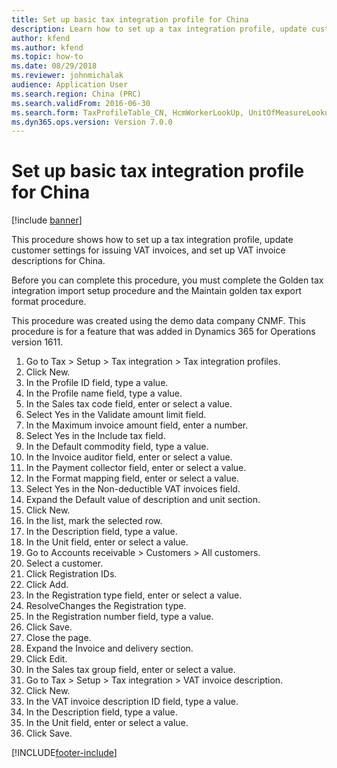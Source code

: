 ```yaml
---
title: Set up basic tax integration profile for China
description: Learn how to set up a tax integration profile, update customer settings for issuing VAT invoices, and set up VAT invoice descriptions for China.
author: kfend
ms.author: kfend
ms.topic: how-to
ms.date: 08/29/2018
ms.reviewer: johnmichalak
audience: Application User
ms.search.region: China (PRC)
ms.search.validFrom: 2016-06-30
ms.search.form: TaxProfileTable_CN, HcmWorkerLookUp, UnitOfMeasureLookup, CustTable, LogisticsPostalAddress, TaxGroupLookup, VATInvoiceDescTable_CN
ms.dyn365.ops.version: Version 7.0.0
---
```


# Set up basic tax integration profile for China

[!include [banner](../../includes/banner.md)]

This procedure shows how to set up a tax integration profile, update customer settings for issuing VAT invoices, and set up VAT invoice descriptions for China.

Before you can complete this procedure, you must complete the Golden tax integration import setup procedure and the Maintain golden tax export format procedure.

This procedure was created using the demo data company CNMF. This procedure is for a feature that was added in Dynamics 365 for Operations version 1611.

1. Go to Tax > Setup > Tax integration > Tax integration profiles.
2. Click New.
3. In the Profile ID field, type a value.
4. In the Profile name field, type a value.
5. In the Sales tax code field, enter or select a value.
6. Select Yes in the Validate amount limit field.
7. In the Maximum invoice amount field, enter a number.
8. Select Yes in the Include tax field.
9. In the Default commodity field, type a value.
10. In the Invoice auditor field, enter or select a value.
11. In the Payment collector field, enter or select a value.
12. In the Format mapping field, enter or select a value.
13. Select Yes in the Non-deductible VAT invoices field.
14. Expand the Default value of description and unit section.
15. Click New.
16. In the list, mark the selected row.
17. In the Description field, type a value.
18. In the Unit field, enter or select a value.
19. Go to Accounts receivable > Customers > All customers.
20. Select a customer.
21. Click Registration IDs.
22. Click Add.
23. In the Registration type field, enter or select a value.
24. ResolveChanges the Registration type.
25. In the Registration number field, type a value.
26. Click Save.
27. Close the page.
28. Expand the Invoice and delivery section.
29. Click Edit.
30. In the Sales tax group field, enter or select a value.
31. Go to Tax > Setup > Tax integration > VAT invoice description.
32. Click New.
33. In the VAT invoice description ID field, type a value.
34. In the Description field, type a value.
35. In the Unit field, enter or select a value.
36. Click Save.



[!INCLUDE[footer-include](../../../includes/footer-banner.md)]

